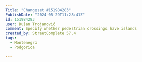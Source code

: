 ```yaml
---
Title: "Changeset #151984283"
PublishDate: "2024-05-29T11:28:41Z"
id: 151984283
user: Dušan Trojanović
comment: Specify whether pedestrian crossings have islands
created_by: StreetComplete 57.4
tags:
  - Montenegro
  - Podgorica

---
```

